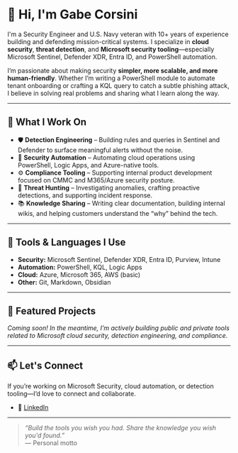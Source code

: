 # 👋 Hi, I'm Gabe Corsini

I'm a Security Engineer and U.S. Navy veteran with 10+ years of experience building and defending mission-critical systems. I specialize in **cloud security**, **threat detection**, and **Microsoft security tooling**—especially Microsoft Sentinel, Defender XDR, Entra ID, and PowerShell automation.

I’m passionate about making security **simpler, more scalable, and more human-friendly**. Whether I’m writing a PowerShell module to automate tenant onboarding or crafting a KQL query to catch a subtle phishing attack, I believe in solving real problems and sharing what I learn along the way.

---

## 🔧 What I Work On

- 🛡 **Detection Engineering** – Building rules and queries in Sentinel and Defender to surface meaningful alerts without the noise.
- 🧠 **Security Automation** – Automating cloud operations using PowerShell, Logic Apps, and Azure-native tools.
- ⚙️ **Compliance Tooling** – Supporting internal product development focused on CMMC and M365/Azure security posture.
- 🎯 **Threat Hunting** – Investigating anomalies, crafting proactive detections, and supporting incident response.
- 📚 **Knowledge Sharing** – Writing clear documentation, building internal wikis, and helping customers understand the “why” behind the tech.

---

## 🧰 Tools & Languages I Use

- **Security:** Microsoft Sentinel, Defender XDR, Entra ID, Purview, Intune  
- **Automation:** PowerShell, KQL, Logic Apps  
- **Cloud:** Azure, Microsoft 365, AWS (basic) 
- **Other:** Git, Markdown, Obsidian

---

## 📁 Featured Projects

*Coming soon! In the meantime, I’m actively building public and private tools related to Microsoft cloud security, detection engineering, and compliance.*

---

## 📫 Let's Connect

If you’re working on Microsoft Security, cloud automation, or detection tooling—I’d love to connect and collaborate.

- 💼 [LinkedIn](https://www.linkedin.com/in/gabecorsini/)

---

> *“Build the tools you wish you had. Share the knowledge you wish you'd found.”*  
> — Personal motto


<!---
corsinitech/corsinitech is a ✨ special ✨ repository because its `README.md` (this file) appears on your GitHub profile.
You can click the Preview link to take a look at your changes.
--->
